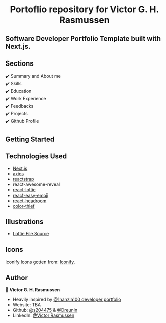 <h1 align="center"> Portoflio repository for Victor G. H. Rasmussen</h1>

## Software Developer Portfolio Template built with Next.js.

[comment]: <> (Include preview image)

## Sections

✔️ Summary and About me\
✔️ Skills\
✔️ Education\
✔️ Work Experience\
✔️ Feedbacks\
✔️ Projects\
✔️ Github Profile

## Getting Started

## Technologies Used

- [Next.js](https://nextjs.org/)
- [axios](https://www.npmjs.com/package/axios)
- [reactstrap](https://reactstrap.github.io/)
- react-awesome-reveal
- [react-lottie](https://www.npmjs.com/package/react-lottie)
- [react-easy-emoji](https://github.com/appfigures/react-easy-emoji)
- [react-headroom](https://github.com/KyleAMathews/react-headroom)
- [color-thief](https://github.com/lokesh/color-thief)

## Illustrations

- [Lottie File Source](https://lottiefiles.com)

## Icons

Iconify Icons gotten from: [Iconify](https://icon-sets.iconify.design/).

## Author

👤 **Victor G. H. Rasmussen**

- Heavily inspired by [@1hanzla100 developer portfolio](github.com/1hanzla100/developer-portfolio/)
- Website: TBA
- Github: [@s204475](https://github.com/s204475) & [@Dreunin](https://github.com/dreunin)
- LinkedIn: [@Victor Rasmussen](https://www.linkedin.com/in/victor-harbo-rasmussen-473889185/)
